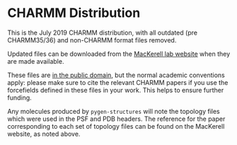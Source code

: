# CHARMM Distribution

This is the July 2019 CHARMM distribution, with all outdated (pre CHARMM35/36) and non-CHARMM format files removed.

Updated files can be downloaded from the [MacKerell lab website](http://mackerell.umaryland.edu/charmm_ff.shtml) when they are made available.

These files are [in the public domain](https://www.charmm.org/ubbthreads/ubbthreads.php?ubb=showflat&Number=33804), but the normal academic conventions apply: please make sure to cite the relevant CHARMM papers if you use the forcefields defined in these files in your work. This helps to ensure further funding.

Any molecules produced by `pygen-structures` will note the topology files which were used in the PSF and PDB headers. The reference for the paper corresponding to each set of topology files can be found on the MacKerell website, as noted above.
